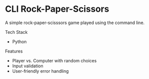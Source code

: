 # CLI Rock-Paper-Scissors

 A simple rock-paper-scisssors game played using the command line. 
 
 Tech Stack
 - Python

 Features
 - Player vs. Computer with random choices
 - Input validation
 - User-friendly error handling